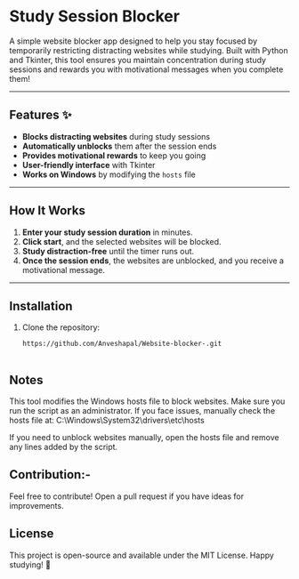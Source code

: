 # Study Session Blocker 

A simple website blocker app designed to help you stay focused by temporarily restricting distracting websites while studying. Built with Python and Tkinter, this tool ensures you maintain concentration during study sessions and rewards you with motivational messages when you complete them!

---

## Features ✨

- **Blocks distracting websites** during study sessions  
- **Automatically unblocks** them after the session ends  
- **Provides motivational rewards** to keep you going  
- **User-friendly interface** with Tkinter  
- **Works on Windows** by modifying the `hosts` file  

---

## How It Works 

1. **Enter your study session duration** in minutes.  
2. **Click start**, and the selected websites will be blocked.  
3. **Study distraction-free** until the timer runs out.  
4. **Once the session ends**, the websites are unblocked, and you receive a motivational message.  

---

## Installation 

1. Clone the repository:
   ```bash
   https://github.com/Anveshapal/Website-blocker-.git
  
## Notes 

This tool modifies the Windows hosts file to block websites. Make sure you run the script as an administrator.
If you face issues, manually check the hosts file at:
C:\Windows\System32\drivers\etc\hosts

If you need to unblock websites manually, open the hosts file and remove any lines added by the script.

## Contribution:- 
Feel free to contribute! Open a pull request if you have ideas for improvements.

## License 

This project is open-source and available under the MIT License.
Happy studying! 🎯






